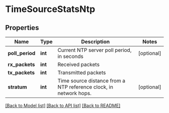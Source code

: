 # TimeSourceStatsNtp

## Properties
Name | Type | Description | Notes
------------ | ------------- | ------------- | -------------
**poll_period** | **int** | Current NTP server poll period, in seconds | [optional] 
**rx_packets** | **int** | Received packets | 
**tx_packets** | **int** | Transmitted packets | 
**stratum** | **int** | Time source distance from a NTP reference clock, in network hops.  | [optional] 

[[Back to Model list]](../README.md#documentation-for-models) [[Back to API list]](../README.md#documentation-for-api-endpoints) [[Back to README]](../README.md)


